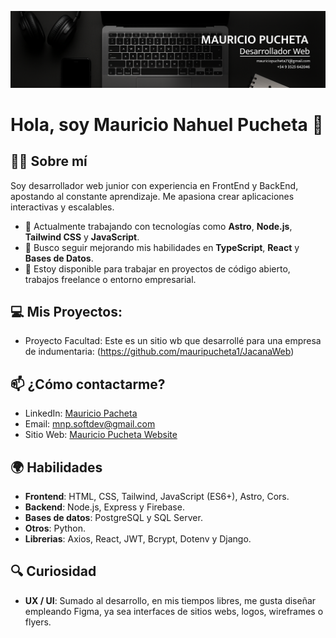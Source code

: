 ![Banner Mauricio Pucheta](https://github.com/mauripucheta1/mauripucheta1/raw/main/Banner.png)

# Hola, soy Mauricio Nahuel Pucheta 👋

## 👨‍💻 Sobre mí
Soy desarrollador web junior con experiencia en FrontEnd y BackEnd, apostando al constante aprendizaje. Me apasiona crear aplicaciones interactivas y escalables.

- 🚀 Actualmente trabajando con tecnologías como **Astro**, **Node.js**, **Tailwind CSS** y **JavaScript**.
- 🌱 Busco seguir mejorando mis habilidades en **TypeScript**, **React** y **Bases de Datos**.
- 💬 Estoy disponible para trabajar en proyectos de código abierto, trabajos freelance o entorno empresarial.
  
## 💻 Mis Proyectos:
- Proyecto Facultad: Este es un sitio wb que desarrollé para una empresa de indumentaria: (https://github.com/mauripucheta1/JacanaWeb)
  
## 📫 ¿Cómo contactarme?
- LinkedIn: [Mauricio Pacheta](https://www.linkedin.com/in/mauriciopucheta20)
- Email: [mnp.softdev@gmail.com](mailto:mnp.softdev@gmail.com)
- Sitio Web: [Mauricio Pucheta Website](https://portfoliomauriciopucheta.netlify.app/)

## 🌍 Habilidades
- **Frontend**: HTML, CSS, Tailwind, JavaScript (ES6+), Astro, Cors.
- **Backend**: Node.js, Express y Firebase.
- **Bases de datos**: PostgreSQL y SQL Server.
- **Otros**: Python.
- **Librerias**: Axios, React, JWT, Bcrypt, Dotenv y Django.

 ## 🔍 Curiosidad
 - **UX / UI**: Sumado al desarrollo, en mis tiempos libres, me gusta diseñar empleando Figma, ya sea interfaces de sitios webs, logos, wireframes o flyers.
